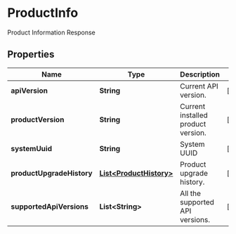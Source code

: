 

# ProductInfo

Product Information Response

## Properties

| Name | Type | Description | Notes |
|------------ | ------------- | ------------- | -------------|
|**apiVersion** | **String** | Current API version. |  [optional] |
|**productVersion** | **String** | Current installed product version. |  [optional] |
|**systemUuid** | **String** | System UUID |  [optional] |
|**productUpgradeHistory** | [**List&lt;ProductHistory&gt;**](ProductHistory.md) | Product upgrade history. |  [optional] |
|**supportedApiVersions** | **List&lt;String&gt;** | All the supported API versions. |  [optional] |




